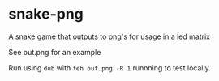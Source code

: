 # snake-png
A snake game that outputs to png's for usage in a led matrix

See out.png for an example

Run using `dub` with `feh out.png -R 1` runnning to test locally.

